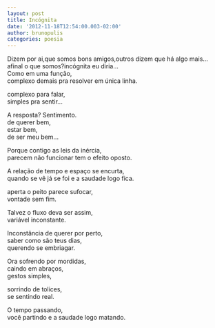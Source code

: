 ```yaml
---
layout: post
title: Incógnita
date: '2012-11-18T12:54:00.003-02:00'
author: brunopulis
categories: poesia
---
```


Dizem por ai,que somos bons amigos,outros dizem que há algo mais...<br />
afinal o que somos?incógnita eu diria...<br />
Como em uma função, <br />
complexo demais pra resolver em única linha. <br />

complexo para falar, <br />
simples pra sentir...<br />

A resposta? Sentimento. <br />
de querer bem, <br />
estar bem, <br />
de ser meu bem...<br />

Porque contigo as leis da inércia, <br />
parecem não funcionar tem o efeito oposto.<br />

A relação de tempo e espaço se encurta,<br />
quando se vê já se foi e a saudade logo fica.<br />

aperta o peito parece sufocar,<br />
vontade sem fim.<br />

Talvez o fluxo deva ser assim,<br />
variável inconstante.<br />

Inconstância de querer por perto, <br />
saber como são teus dias, <br />
querendo se embriagar.<br />

Ora sofrendo por mordidas, <br />
caindo em abraços, <br />
gestos simples, <br />

sorrindo de tolices,<br />
se sentindo real.<br />

O tempo passando,<br />
você partindo e a saudade logo matando.
